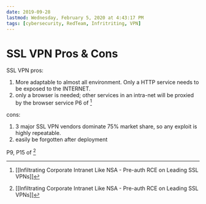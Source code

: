 ```yaml
---
date: 2019-09-28
lastmod: Wednesday, February 5, 2020 at 4:43:17 PM
tags: [cybersecurity, RedTeam, Infritriting, VPN]
---
```

# SSL VPN Pros & Cons

SSL VPN pros:
1. More adaptable to almost all environment. Only a HTTP service needs to be exposed to the INTERNET.
2. only a browser is needed; other services in an intra-net will be proxied by the browser service
P6 of [^C5CE62045D46]

cons:
1. 3 major SSL VPN vendors dominate 75% market share, so any exploit is highly repeatable.
2. easily be forgotten after deployment

P9, P15 of [^C5CE62045D46]


[^C5CE62045D46]: [[Infiltrating Corporate Intranet Like NSA - Pre-auth RCE on Leading SSL VPNs]]
